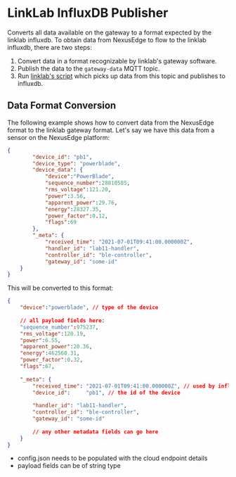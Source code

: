 # LinkLab InfluxDB Publisher
Converts all data available on the gateway to a format expected by the linklab influxdb. To obtain data from NexusEdge
to flow to the linklab influxdb, there are two steps:
1. Convert data in a format recognizable by linklab's gateway software. 
2. Publish the data to the `gateway-data` MQTT topic. 
3. Run [linklab's script](https://github.com/lab11/gateway/blob/master/software/gateway-mqtt-influxdb/gateway-mqtt-influxdb.js) 
which picks up data from this topic and publishes to influxdb. 

## Data Format Conversion
The following example shows how to convert data from the NexusEdge format to the linklab gateway format.
Let's say we have this data from a sensor on the NexusEdge platform:

```json
{
        "device_id": "pb1",
        "device_type": "powerblade",
        "device_data": {
            "device":"PowerBlade",
            "sequence_number":28810585,
            "rms_voltage":121.20,
            "power":3.56,
            "apparent_power":29.76,
            "energy":28327.35,
            "power_factor":0.12,
            "flags":69
        },
        "_meta": {
            "received_time": "2021-07-01T09:41:00.000000Z",
            "handler_id": "lab11-handler",
            "controller_id": "ble-controller",
            "gateway_id": "some-id"
    }
}
```

This will be converted to this format:
```json
{
    "device":"powerblade", // type of the device
    
    // all payload fields here:
    "sequence_number":975237,
    "rms_voltage":120.19,
    "power":6.55,
    "apparent_power":20.36,
    "energy":462560.31,
    "power_factor":0.32,
    "flags":67,
    
    "_meta": {
        "received_time": "2021-07-01T09:41:00.000000Z", // used by influx for the time field
        "device_id":     "pb1", // the id of the device
        
        "handler_id": "lab11-handler",
        "controller_id": "ble-controller",
        "gateway_id": "some-id"
        
        // any other metadata fields can go here
    }
}
``` 

- config.json needs to be populated with the cloud endpoint details
- payload fields can be of string type 